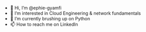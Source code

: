 - 👋 Hi, I’m @ephie-gyamfi
- 👀 I’m interested in Cloud Engineering & network fundamentals
- 🌱 I’m currently brushing up on Python
- 📫 How to reach me on LinkedIn 

<!---
ephie-gyamfi/ephie-gyamfi is a ✨ special ✨ repository because its `README.md` (this file) appears on your GitHub profile.
You can click the Preview link to take a look at your changes.
--->
